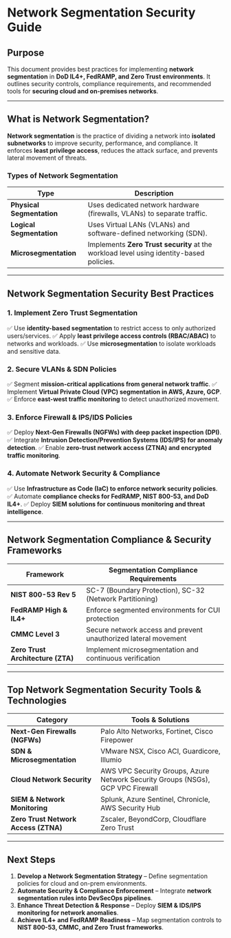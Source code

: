 # **Network Segmentation Security Guide**

## **Purpose**
This document provides best practices for implementing **network segmentation** in **DoD IL4+, FedRAMP, and Zero Trust environments**. It outlines security controls, compliance requirements, and recommended tools for **securing cloud and on-premises networks**.

---

## **What is Network Segmentation?**
**Network segmentation** is the practice of dividing a network into **isolated subnetworks** to improve security, performance, and compliance. It enforces **least privilege access**, reduces the attack surface, and prevents lateral movement of threats.

### **Types of Network Segmentation**
| **Type** | **Description** |
|---------|---------------|
| **Physical Segmentation** | Uses dedicated network hardware (firewalls, VLANs) to separate traffic. |
| **Logical Segmentation** | Uses Virtual LANs (VLANs) and software-defined networking (SDN). |
| **Microsegmentation** | Implements **Zero Trust security** at the workload level using identity-based policies. |

---

## **Network Segmentation Security Best Practices**

### **1. Implement Zero Trust Segmentation**
✅ Use **identity-based segmentation** to restrict access to only authorized users/services.
✅ Apply **least privilege access controls (RBAC/ABAC)** to networks and workloads.
✅ Use **microsegmentation** to isolate workloads and sensitive data.

### **2. Secure VLANs & SDN Policies**
✅ Segment **mission-critical applications from general network traffic**.
✅ Implement **Virtual Private Cloud (VPC) segmentation in AWS, Azure, GCP**.
✅ Enforce **east-west traffic monitoring** to detect unauthorized movement.

### **3. Enforce Firewall & IPS/IDS Policies**
✅ Deploy **Next-Gen Firewalls (NGFWs) with deep packet inspection (DPI)**.
✅ Integrate **Intrusion Detection/Prevention Systems (IDS/IPS) for anomaly detection**.
✅ Enable **zero-trust network access (ZTNA) and encrypted traffic monitoring**.

### **4. Automate Network Security & Compliance**
✅ Use **Infrastructure as Code (IaC) to enforce network security policies**.
✅ Automate **compliance checks for FedRAMP, NIST 800-53, and DoD IL4+**.
✅ Deploy **SIEM solutions for continuous monitoring and threat intelligence**.

---

## **Network Segmentation Compliance & Security Frameworks**
| **Framework** | **Segmentation Compliance Requirements** |
|-------------|--------------------------------|
| **NIST 800-53 Rev 5** | SC-7 (Boundary Protection), SC-32 (Network Partitioning) |
| **FedRAMP High & IL4+** | Enforce segmented environments for CUI protection |
| **CMMC Level 3** | Secure network access and prevent unauthorized lateral movement |
| **Zero Trust Architecture (ZTA)** | Implement microsegmentation and continuous verification |

---

## **Top Network Segmentation Security Tools & Technologies**
| **Category** | **Tools & Solutions** |
|-------------|-----------------------|
| **Next-Gen Firewalls (NGFWs)** | Palo Alto Networks, Fortinet, Cisco Firepower |
| **SDN & Microsegmentation** | VMware NSX, Cisco ACI, Guardicore, Illumio |
| **Cloud Network Security** | AWS VPC Security Groups, Azure Network Security Groups (NSGs), GCP VPC Firewall |
| **SIEM & Network Monitoring** | Splunk, Azure Sentinel, Chronicle, AWS Security Hub |
| **Zero Trust Network Access (ZTNA)** | Zscaler, BeyondCorp, Cloudflare Zero Trust |

---

## **Next Steps**
1. **Develop a Network Segmentation Strategy** – Define segmentation policies for cloud and on-prem environments.
2. **Automate Security & Compliance Enforcement** – Integrate **network segmentation rules into DevSecOps pipelines**.
3. **Enhance Threat Detection & Response** – Deploy **SIEM & IDS/IPS monitoring for network anomalies**.
4. **Achieve IL4+ and FedRAMP Readiness** – Map segmentation controls to **NIST 800-53, CMMC, and Zero Trust frameworks**.
